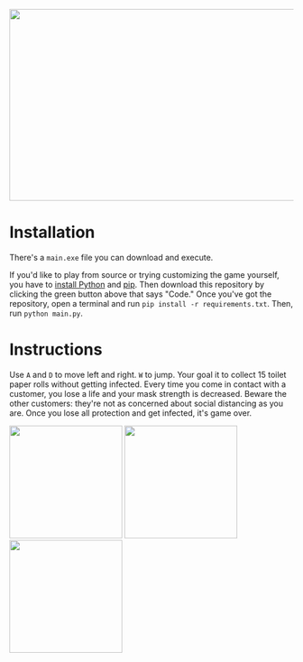 <p align="center">
  <img width="512" height="340" src="assets/logo.png">
</p>

# Installation

There's a `main.exe` file you can download and execute. 

If you'd like to play from source or trying customizing the game yourself, you
have to [install Python](https://www.python.org/downloads/) and
[pip](https://pip.pypa.io/en/stable/installing/). Then download this repository
by clicking the green button above that says "Code." Once you've got the
repository, open a terminal and run `pip install -r requirements.txt`. Then,
run `python main.py`.


# Instructions

Use `A` and `D` to move left and right. `W` to jump. Your goal it to collect 15
toilet paper rolls without getting infected. Every time you come in contact
with a customer, you lose a life and your mask strength is decreased. Beware the
other customers: they're not as concerned about social distancing as you are.
Once you lose all protection and get infected, it's game over.

<img src="assets/hassan.gif" width=200/>
<img src="assets/smith.gif" width=200/>
<img src="assets/karen.gif" width=200/>
